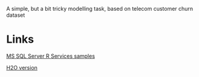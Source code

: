 A simple, but a bit tricky modelling task, based on telecom customer churn dataset

# Links

[MS SQL Server R Services samples](https://github.com/Microsoft/sql-server-samples/tree/master/samples/features/r-services/telco-customer-churn-v1)

[H2O version](https://github.com/WLOGSolutions/telco-customer-churn-in-r-and-h2o)
